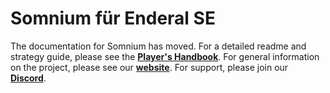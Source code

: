 # Somnium für Enderal SE
The documentation for Somnium has moved. For a detailed readme and strategy guide, please see the [**Player's Handbook**](https://somnium-fur-enderal.readthedocs.io/en/latest/0_Home.html). For general information on the project, please see our [**website**](https://librum-modpack.com). For support, please join our [**Discord**](https://discord.gg/scenicroute).
